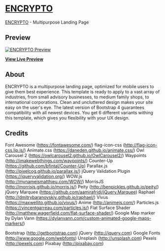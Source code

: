 # [ENCRYPTO](https://kaiseidesign.com/templates/encrypto/)

[ENCRYPTO](https://kaiseidesign.com/templates/encrypto/) - Multipurpose Landing Page

## Preview

[![ENCRYPTO Preview](https://kaiseidesign.com/img/templates/encrypto/encrypto.png)](https://kaiseidesign.com/templates/encrypto/)

**[View Live Preview](https://kaiseidesign.com/templates/encrypto/)**

## About
ENCRYPTO is a multipurpose landing page, optimized for mobile users to give them best experience.
This template is ready to apply to a vast array of industries, from small advisory businesses, to medium family shops, to international corporations. Clean and uncluttered design makes your site easy on the user's eye. 
The latest version of Bootstrap 4 guarantees compatibility with all newest devices.
You get 6 different variants withing this template, which gives you flexibility with your UX design.

## Credits

Font Awesome (https://fontawesome.com/)
flag-icon-css (http://flag-icon-css.lip.is/)
Animate.css (https://daneden.github.io/animate.css/)
Owl Carousel 2 (https://owlcarousel2.github.io/OwlCarousel2/)
Waypoints (http://imakewebthings.com/waypoints/)
Counter-Up (https://github.com/bfintal/Counter-Up)
Parallax.js (http://pixelcog.github.io/parallax.js/)
jQuery Validation Plugin (https://jqueryvalidation.org/)
WOW.js (http://mynameismatthieu.com/WOW/)
MorrisJS (http://morrisjs.github.io/morris.js/)
Peity (http://benpickles.github.io/peity/)
jQuery Marquee (https://github.com/aamirafridi/jQuery.Marquee)
Raphael (http://dmitrybaranovskiy.github.io/raphael/)
Vivus (https://maxwellito.github.io/vivus/)
Anime (http://animejs.com/)
Particles.js (https://vincentgarreau.com/particles.js/)
Flat Surface Shader (http://matthew.wagerfield.com/flat-surface-shader/)
Google Map marker by Dylan Vann (https://dylanvann.com/custom-animated-google-maps-markers/)

Bootstrap (http://getbootstrap.com)
jQuery (http://jquery.com)
Google Fonts (http://www.google.com/webfonts)
Unsplash (http://unsplash.com)
Pexels (http://pexels.com)
Pixabay (http://pixabay.com)

